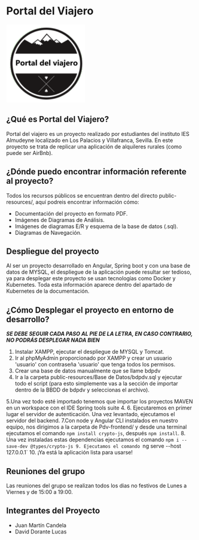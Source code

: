 # Portal del Viajero

![Logo Portal del Viajero](public-resources/Logo.png)

## ¿Qué es Portal del Viajero?

Portal del viajero es un proyecto realizado por estudiantes del instituto IES Almudeyne localizado en Los Palacios y Villafranca, Sevilla.
En este proyecto se trata de replicar una aplicación de alquileres rurales (como puede ser AirBnb).

## ¿Dónde puedo encontrar información referente al proyecto?

Todos los recursos públicos se encuentran dentro del directo public-resources/, aquí podreis encontrar información cómo:

* Documentación del proyecto en formato PDF.
* Imágenes de Diagramas de Análisis.
* Imágenes de diagramas E/R y esquema de la base de datos (.sql).
* Diagramas de Navegación.

## Despliegue del proyecto

Al ser un proyecto desarrollado en Angular, Spring boot y con una base de datos de MYSQL, el despliegue de la aplicación puede resultar ser tedioso,
ya para desplegar este proyecto se usan tecnologías como Docker y Kubernetes. Toda esta información aparece dentro del apartado de Kubernetes de la documentación.

## ¿Cómo Desplegar el proyecto en entorno de desarrollo?

***SE DEBE SEGUIR CADA PASO AL PIE DE LA LETRA, EN CASO CONTRARIO, NO PODRÁS DESPLEGAR NADA BIEN***

1. Instalar XAMPP, ejecutar el despliegue de MYSQL y Tomcat.
2. Ir al phpMyAdmin proporcionado por XAMPP y crear un usuario 'usuario' con contraseña 'usuario' que tenga todos los permisos.
3. Crear una base de datos manualmente que se llame bdpdv
4. Ir a la carpeta public-resources/Base de Datos/bdpdv.sql y ejecutar todo el script (para esto simplemente vas a la sección de importar dentro de la BBDD de bdpdv y seleccionas el archivo).

5.Una vez todo esté importado tenemos que importar los proyectos MAVEN en un workspace con el IDE Spring tools suite 4.
6. Ejecutaremos en primer lugar el servidor de autenticación. Una vez levantado, ejecutamos el servidor del backend.
7.Con node y Angular CLI instalados en nuestro equipo, nos dirigimos a la carpeta de Pdv-frontend/ y desde una terminal ejecutamos el comando `npm install crypto-js`, después `npm install`.
8. Una vez instaladas estas dependencias ejecutamos el comando `npm i --save-dev @types/crypto-js
9. Ejecutamos el comando `ng serve --host 127.0.0.1` 
10. ¡Ya está la aplicación lista para usarse!

## Reuniones del grupo

Las reuniones del grupo se realizan todos los dias no festivos de Lunes a Viernes y de 15:00 a 19:00.

## Integrantes del Proyecto

* Juan Martín Candela
* David Dorante Lucas